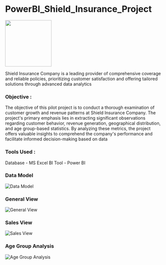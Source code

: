 # PowerBI_Shield_Insurance_Project


<img src="https://github.com/user-attachments/assets/87116967-5c03-47e7-b9b9-e53db0ee5ab7" width="150">

Shield Insurance Company is a leading provider of comprehensive coverage and reliable policies, prioritizing customer satisfaction and offering tailored solutions through advanced data analytics

### Objective :
The objective of this pilot project is to conduct a thorough examination of customer growth and revenue patterns at Shield Insurance Company. The project's primary emphasis lies in extracting significant observations regarding customer behavior, revenue generation, geographical distribution, and age group-based statistics. By analyzing these metrics, the project offers valuable insights to comprehend the company's performance and facilitate informed decision-making based on data

### Tools Used :

Database - MS Excel
BI Tool - Power BI

### Data Model
![Data Model](https://github.com/user-attachments/assets/9643eff3-4173-42e6-a4c4-86085155e933)

### General View
![General View](https://github.com/user-attachments/assets/3275857b-3802-45fc-bb98-d8422a20e539)

### Sales View
![Sales View](https://github.com/user-attachments/assets/e5f16730-ddba-49bf-8f4a-e73322e383ed)

### Age Group Analysis
![Age Group Analysis](https://github.com/user-attachments/assets/c7bd0d24-a52a-4a68-87ee-961dba4d43b6)
